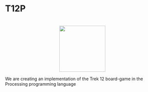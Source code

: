 # T12P

<div align="center">
  
  <h1></h1>
  <img src="https://c.tenor.com/nebZyl8oN7IAAAAj/wave-hello.gif" width=150 />
  
</div>

We are creating an implementation of the Trek 12 board-game in the Processing programming language

